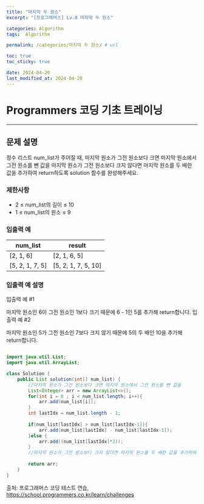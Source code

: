 ```yaml
---
title: "마지막 두 원소"
excerpt: "[프로그래머스] Lv.0 마지막 두 원소"

categories: Algorithm
tags:  Algorithm

permalink: /categories/마지막 두 원소/ # url

toc: true
toc_sticky: true

date: 2024-04-20
last_modified_at: 2024-04-20
---
```


# Programmers 코딩 기초 트레이닝

---

## 문제 설명
정수 리스트 num_list가 주어질 때, 마지막 원소가 그전 원소보다 크면 마지막 원소에서 그전 원소를 뺀 값을 마지막 원소가 그전 원소보다 크지 않다면 마지막 원소를 두 배한 값을 추가하여 return하도록 solution 함수를 완성해주세요.

### 제한사항
- 2 ≤ num_list의 길이 ≤ 10
- 1 ≤ num_list의 원소 ≤ 9

### 입출력 예

| num_list       | result         |
|----------------|----------------|
| [2, 1, 6]      | [2, 1, 6, 5]   |
| [5, 2, 1, 7, 5]| [5, 2, 1, 7, 5, 10] |

### 입출력 예 설명
입출력 예 #1

마지막 원소인 6이 그전 원소인 1보다 크기 때문에 6 - 1인 5를 추가해 return합니다.
입출력 예 #2

마지막 원소인 5가 그전 원소인 7보다 크지 않기 때문에 5의 두 배인 10을 추가해 return합니다.

```java

import java.util.List;
import java.util.ArrayList;

class Solution {
    public List solution(int[] num_list) {
        //마지막 원소가 그전 원소보다 크면 마지막 원소에서 그전 원소를 뺀 값을
        List<Integer> arr = new ArrayList<>();
        for(int i = 0 ; i < num_list.length; i++){
            arr.add(num_list[i]);
        }
        int lastIdx = num_list.length - 1;
        
        if(num_list[lastIdx] > num_list[lastIdx-1]){
            arr.add(num_list[lastIdx] - num_list[lastIdx-1]);
        }else {
            arr.add((num_list[lastIdx]*2));
        }
        //마지막 원소가 그전 원소보다 크지 않다면 마지막 원소를 두 배한 값을 추가하여 return
      
        return arr;
    }
}

``````

출처: 프로그래머스 코딩 테스트 연습, https://school.programmers.co.kr/learn/challenges
